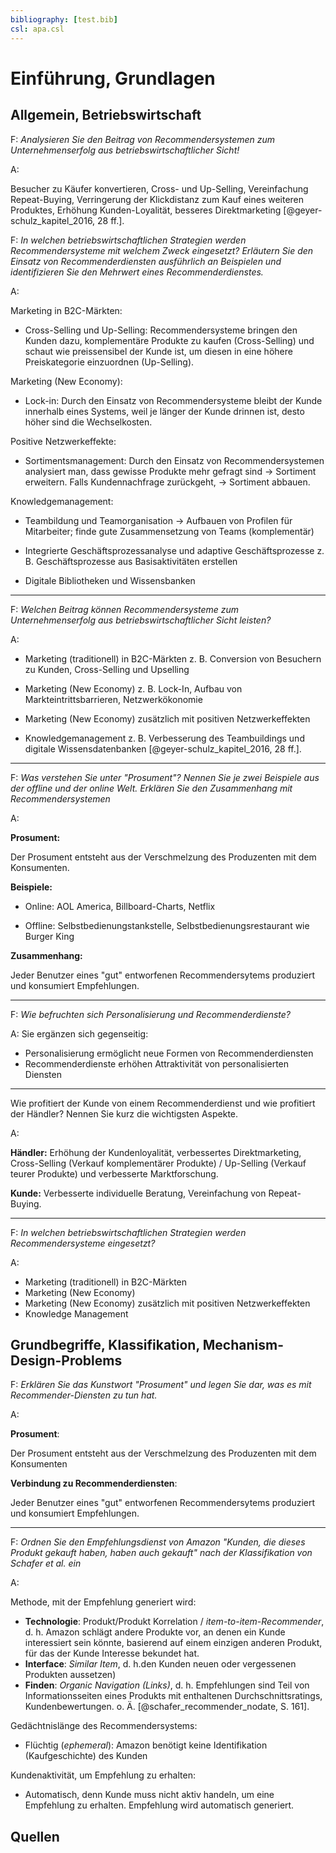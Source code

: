 ```yaml
---
bibliography: [test.bib]
csl: apa.csl
---
```


# Einführung, Grundlagen

## Allgemein, Betriebswirtschaft

F: *Analysieren Sie den Beitrag von Recommendersystemen zum Unternehmenserfolg aus betriebswirtschaftlicher Sicht!*

A:

Besucher zu Käufer konvertieren, Cross- und Up-Selling, Vereinfachung Repeat-Buying, Verringerung der Klickdistanz zum Kauf eines weiteren Produktes, Erhöhung Kunden-Loyalität, besseres Direktmarketing [@geyer-schulz_kapitel_2016, 28 ff.].

F: *In welchen betriebswirtschaftlichen Strategien werden Recommendersysteme mit welchem Zweck eingesetzt? Erläutern Sie den Einsatz von Recommenderdiensten ausführlich an Beispielen und identifizieren Sie den Mehrwert eines Recommenderdienstes.*

A:

Marketing in B2C-Märkten:

-   Cross-Selling und Up-Selling: Recommendersysteme bringen den Kunden dazu, komplementäre Produkte zu kaufen (Cross-Selling) und schaut wie preissensibel der Kunde ist, um diesen in eine höhere Preiskategorie einzuordnen (Up-Selling).

Marketing (New Economy):

-   Lock-in: Durch den Einsatz von Recommendersysteme bleibt der Kunde innerhalb eines Systems, weil je länger der Kunde drinnen ist, desto höher sind die Wechselkosten.

Positive Netzwerkeffekte:

-   Sortimentsmanagement: Durch den Einsatz von Recommendersystemen analysiert man, dass gewisse Produkte mehr gefragt sind &rightarrow; Sortiment erweitern. Falls Kundennachfrage zurückgeht, &rightarrow; Sortiment abbauen.

Knowledgemanagement:

-   Teambildung und Teamorganisation &rightarrow; Aufbauen von Profilen für Mitarbeiter; finde gute Zusammensetzung von Teams (komplementär)

-   Integrierte Geschäftsprozessanalyse und adaptive Geschäftsprozesse z. B. Geschäftsprozesse aus Basisaktivitäten erstellen
-   Digitale Bibliotheken und Wissensbanken

---

F: *Welchen Beitrag können Recommendersysteme zum Unternehmenserfolg aus betriebswirtschaftlicher Sicht leisten?*

A:

- Marketing (traditionell) in B2C-Märkten z. B. Conversion von Besuchern zu Kunden, Cross-Selling und Upselling

- Marketing (New Economy) z. B. Lock-In, Aufbau von Markteintrittsbarrieren, Netzwerkökonomie

- Marketing (New Economy) zusätzlich mit positiven Netzwerkeffekten

- Knowledgemanagement z. B. Verbesserung des Teambuildings und digitale Wissensdatenbanken [@geyer-schulz_kapitel_2016, 28 ff.].

---

F: *Was verstehen Sie unter "Prosument"? Nennen Sie je zwei Beispiele aus der offline und der online Welt. Erklären Sie den Zusammenhang mit Recommendersystemen*

A:

**Prosument:**

Der Prosument entsteht aus der Verschmelzung des Produzenten mit dem Konsumenten.

**Beispiele:**

-   Online: AOL America, Billboard-Charts, Netflix

-   Offline: Selbstbedienungstankstelle, Selbstbedienungsrestaurant wie Burger King

**Zusammenhang:**

Jeder Benutzer eines "gut" entworfenen Recommendersytems produziert und konsumiert Empfehlungen.

---

F: *Wie befruchten sich Personalisierung und Recommenderdienste?*

A:
Sie ergänzen sich gegenseitig:
-   Personalisierung ermöglicht neue Formen von Recommenderdiensten
-   Recommenderdienste erhöhen Attraktivität von personalisierten Diensten

---

Wie profitiert der Kunde von einem Recommenderdienst und wie profitiert der Händler? Nennen Sie kurz die wichtigsten Aspekte.

A:

**Händler:** Erhöhung der Kundenloyalität, verbessertes Direktmarketing, Cross-Selling (Verkauf komplementärer Produkte) / Up-Selling (Verkauf teurer Produkte) und verbesserte Marktforschung.

**Kunde:** Verbesserte individuelle Beratung, Vereinfachung von Repeat-Buying.

---

F: *In welchen betriebswirtschaftlichen Strategien werden Recommendersysteme eingesetzt?*

A:

-   Marketing (traditionell) in B2C-Märkten
-   Marketing (New Economy)
-   Marketing (New Economy) zusätzlich mit positiven Netzwerkeffekten
-   Knowledge Management


## Grundbegriffe, Klassifikation, Mechanism-Design-Problems

F: *Erklären Sie das Kunstwort "Prosument" und legen Sie dar, was es mit Recommender-Diensten zu tun hat.*

A:

**Prosument**: 

Der Prosument entsteht aus der Verschmelzung des Produzenten mit dem Konsumenten

**Verbindung zu Recommenderdiensten**: 

Jeder Benutzer eines "gut" entworfenen Recommendersytems produziert und konsumiert Empfehlungen.

---

F: *Ordnen Sie den Empfehlungsdienst von Amazon "Kunden, die dieses Produkt gekauft haben, haben auch gekauft" nach der Klassifikation von Schafer et al. ein*

A:

Methode, mit der Empfehlung generiert wird:

-   **Technologie**: Produkt/Produkt Korrelation / *item-to-item-Recommender*, d. h. Amazon schlägt andere Produkte vor, an denen ein Kunde interessiert sein könnte, basierend auf einem einzigen anderen Produkt, für das der Kunde Interesse bekundet hat.
-   **Interface**: *Similar Item*, d. h.den Kunden neuen oder vergessenen Produkten aussetzen)
-   **Finden**: *Organic Navigation (Links)*, d. h. Empfehlungen sind Teil von Informationsseiten eines Produkts mit enthaltenen Durchschnittsratings, Kundenbewertungen. o. Ä. [@schafer_recommender_nodate, S. 161].

Gedächtnislänge des Recommendersystems:

-   Flüchtig (*ephemeral*): Amazon benötigt keine Identifikation (Kaufgeschichte) des Kunden

Kundenaktivität, um Empfehlung zu erhalten: 

- Automatisch, denn Kunde muss nicht aktiv handeln, um eine Empfehlung zu erhalten. Empfehlung wird automatisch generiert.

## Quellen

